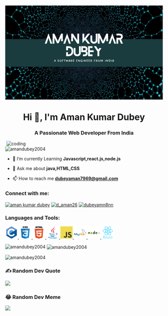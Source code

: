 <img align="center" alt="coding" width="1000" height="300"
src="https://github.com/Amandubey2004/Amandubey2004/blob/a69de7a52bee03bea48db68f845e8819ed3fe897/Dark%20Blue%20and%20Violet%20Grunge%20Games%20Influencer%20YouTube%20Banner.jpg">

<h1 align="center">Hi 👋, I'm Aman Kumar Dubey</h1>
<h3 align="center">A Passionate Web Developer From India</h3>
<img align="right" alt="coding" width="500" src="https://camo.githubusercontent.com/cae12fddd9d6982901d82580bdf321d81fb299141098ca1c2d4891870827bf17/68747470733a2f2f6d69726f2e6d656469756d2e636f6d2f6d61782f313336302f302a37513379765349765f7430696f4a2d5a2e676966">

<p align="left"> <img src="https://komarev.com/ghpvc/?username=amandubey2004&label=Profile%20views&color=0e75b6&style=flat" alt="amandubey2004" /> </p>

- 🔭 I’m currently Learning **Javascript,react.js,node.js**

- 💬 Ask me about **java,HTML,CSS**

- 📫 How to reach me **dubeyaman7969@gmail.com**

<h3 align="left">Connect with me:</h3>
<p align="left">
<a href="https://www.linkedin.com/in/aman-kumar-dubey-77358b232" target="blank"><img align="center" src="https://raw.githubusercontent.com/rahuldkjain/github-profile-readme-generator/master/src/images/icons/Social/linked-in-alt.svg" alt="aman kumar dubey" height="30" width="40" /></a>
<a href="https://instagram.com/d_aman26" target="blank"><img align="center" src="https://raw.githubusercontent.com/rahuldkjain/github-profile-readme-generator/master/src/images/icons/Social/instagram.svg" alt="d_aman26" height="30" width="40" /></a>
<a href="https://auth.geeksforgeeks.org/user/dubeyamn8nn" target="blank"><img align="center" src="https://raw.githubusercontent.com/rahuldkjain/github-profile-readme-generator/master/src/images/icons/Social/geeks-for-geeks.svg" alt="dubeyamn8nn" height="30" width="40" /></a>
</p>

<h3 align="left">Languages and Tools:</h3>
<p align="left"> <a href="https://www.cprogramming.com/" target="_blank" rel="noreferrer"> <img src="https://raw.githubusercontent.com/devicons/devicon/master/icons/c/c-original.svg" alt="c" width="40" height="40"/> </a> <a href="https://www.w3schools.com/css/" target="_blank" rel="noreferrer"> <img src="https://raw.githubusercontent.com/devicons/devicon/master/icons/css3/css3-original-wordmark.svg" alt="css3" width="40" height="40"/> </a> <a href="https://www.w3.org/html/" target="_blank" rel="noreferrer"> <img src="https://raw.githubusercontent.com/devicons/devicon/master/icons/html5/html5-original-wordmark.svg" alt="html5" width="40" height="40"/> </a> <a href="https://www.java.com" target="_blank" rel="noreferrer"> <img src="https://raw.githubusercontent.com/devicons/devicon/master/icons/java/java-original.svg" alt="java" width="40" height="40"/> </a> <a href="https://developer.mozilla.org/en-US/docs/Web/JavaScript" target="_blank" rel="noreferrer"> <img src="https://raw.githubusercontent.com/devicons/devicon/master/icons/javascript/javascript-original.svg" alt="javascript" width="40" height="40"/> </a> <a href="https://www.mysql.com/" target="_blank" rel="noreferrer"> <img src="https://raw.githubusercontent.com/devicons/devicon/master/icons/mysql/mysql-original-wordmark.svg" alt="mysql" width="40" height="40"/> </a> <a href="https://nodejs.org" target="_blank" rel="noreferrer"> <img src="https://raw.githubusercontent.com/devicons/devicon/master/icons/nodejs/nodejs-original-wordmark.svg" alt="nodejs" width="40" height="40"/> </a> <a href="https://reactjs.org/" target="_blank" rel="noreferrer"> <img src="https://raw.githubusercontent.com/devicons/devicon/master/icons/react/react-original-wordmark.svg" alt="react" width="40" height="40"/> </a> </p>

<p><img align="left" src="https://github-readme-stats.vercel.app/api/top-langs?username=amandubey2004&show_icons=true&locale=en&layout=compact" alt="amandubey2004" /></p>

<p>&nbsp;<img align="center" src="https://github-readme-stats.vercel.app/api?username=amandubey2004&show_icons=true&locale=en" alt="amandubey2004" /></p>

<p><img align="center" src="https://github-readme-streak-stats.herokuapp.com/?user=amandubey2004&" alt="amandubey2004" /></p>

### ✍️ Random Dev Quote
![](https://quotes-github-readme.vercel.app/api?type=horizontal&theme=radical)

### 😂 Random Dev Meme
<img src='https://randommeme-five.vercel.app/' style="height: 400px;"/>
